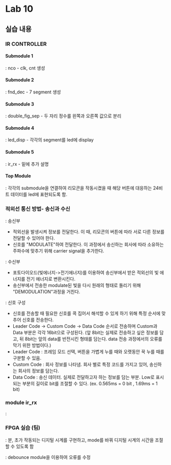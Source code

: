 # Lab 10

## 실습 내용

### **IR CONTROLLER**

#### Submodule 1 
: nco - clk, cnt 생성

#### Submodule 2
: fnd_dec - 7 segment 생성

#### Submodule 3
: double_fig_sep - 두 자리 정수를 왼쪽과 오른쪽 값으로 분리

#### Submodule 4 
: led_disp - 각각의 segment를 led에 display

#### Submodule 5
: ir_rx - 밑에 추가 설명

#### **Top Module**
 : 각각의 submodule을 연결하여 리모콘을 작동시켰을 때 해당 버튼에 대응하는 24비트 데이터를 led에 표현되도록 함.

### **적외선 통신 방법- 송신과 수신**
: 송신부 
- 적외선을 발생시켜 정보를 전달한다. 이 때, 리모콘의 버튼에 따라 서로 다른 정보를 전달할 수 있어야 한다.
 - 신호를 "MODULATE"하여  전달한다. 이 과정에서 송신하는 회사에 따라 소유하는 주파수에 맞추기 위해 carrier signal을 추가한다.
 
: 수신부
 - 포토다이오드(빛에너지->전기에너지)를 이용하여 송신부에서 받은 적외선의 빛 에너지를 전기 에너지로 변환시킨다.
 - 송신부에서 전송한 modulate된 빛을 다시 원래의 형태로 돌리기 위해 "DEMODULATION"과정을 거친다. 
 
: 신호 구성
 - 신호를 전송할 때 필요한 신호를 콕 집어서 해석할 수 있게 하기 위해 특정 순서에 맞추어 신호를 전송한다.
- Leader Code -> Custom Code -> Data Code 순서로 전송하며 Custom과 Data 부분은 각각 16bit으로 구성된다. (앞 8bit는 실제로 전송하고 싶은 정보를 담고, 뒤 8bit는 앞의 data를 반전시킨 형태를 담는다. data 전송 과정에서의 오류를 막기 위한 방법이다.)
- Leader Code : 프레임 모드 선택, 버튼을 가볍게 누를 때와 오랫동안 꾹 누를 때를 구분할 수 있음.
- Custom Code : 회사 정보를 나타냄. 회사 별로 특정 코드를 가지고 있어, 송신하는 회사의 정보를 담는다.
- Data Code : 송신 데이터. 실제로 전달하고자 하는 정보를 담는 부분. Low로 표시되는 부분의 길이로 bit를 조절할 수 있다. (ex. 0.565ms = 0 bit , 1.69ms = 1 bit)

### **module ir_rx**
: 

### FPGA 실습 (팀)
 : 분, 초가 작동되는 디지털 시계를 구현하고, mode를 바꿔 디지털 시계의 시간을 조절할 수 있도록 함
  
 
: debounce module을 이용하여 오류를 수정
<!--stackedit_data:
eyJoaXN0b3J5IjpbMTQzNzU0NTg2NCwyMTM5NDE4NDg3LC0xNT
EzNTMyNTQ2XX0=
-->